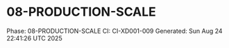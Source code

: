 # 08-PRODUCTION-SCALE
Phase: 08-PRODUCTION-SCALE
CI: CI-XD001-009
Generated: Sun Aug 24 22:41:26 UTC 2025
